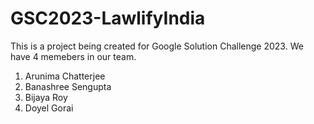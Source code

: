 # GSC2023-LawlifyIndia
This is a project being created for Google Solution Challenge 2023.
We have 4 memebers in our team.
1. Arunima Chatterjee
2. Banashree Sengupta
3. Bijaya Roy
4. Doyel Gorai